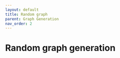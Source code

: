 ```yaml
---
layout: default
title: Random graph
parent: Graph Generation
nav_order: 2
---
```


# Random graph generation

